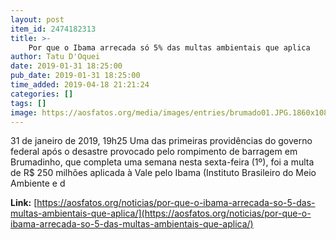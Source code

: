 ```yaml
---
layout: post
item_id: 2474182313
title: >-
    Por que o Ibama arrecada só 5% das multas ambientais que aplica
author: Tatu D'Oquei
date: 2019-01-31 18:25:00
pub_date: 2019-01-31 18:25:00
time_added: 2019-04-18 21:21:24
categories: []
tags: []
image: https://aosfatos.org/media/images/entries/brumado01.JPG.1860x1080_q85_box-67%2C0%2C3917%2C2242_crop_upscale.jpg
---
```


31 de janeiro de 2019, 19h25 Uma das primeiras providências do governo federal após o desastre provocado pelo rompimento de barragem em Brumadinho, que completa uma semana nesta sexta-feira (1º), foi a multa de R$ 250 milhões aplicada à Vale pelo Ibama (Instituto Brasileiro do Meio Ambiente e d

**Link:** [https://aosfatos.org/noticias/por-que-o-ibama-arrecada-so-5-das-multas-ambientais-que-aplica/](https://aosfatos.org/noticias/por-que-o-ibama-arrecada-so-5-das-multas-ambientais-que-aplica/)

